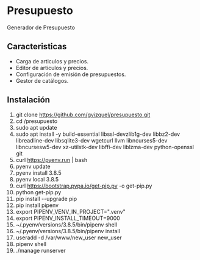 # Presupuesto

Generador de Presupuesto

## Caracteristicas

* Carga de articulos y precios.
* Editor de articulos y precios.
* Configuración de emisión de presupuestos.
* Gestor de catálogos.

## Instalación

1. git clone https://github.com/gvizquel/presupuesto.git
2. cd /presupuesto
3. sudo apt update
4. sudo apt install -y build-essential libssl-devzlib1g-dev libbz2-dev libreadline-dev libsqlite3-dev wgetcurl llvm libncurses5-dev libncursesw5-dev xz-utilstk-dev libffi-dev liblzma-dev python-openssl git
5. curl https://pyenv.run | bash
6. pyenv update
7. pyenv install 3.8.5
8. pyenv local 3.8.5
9. curl https://bootstrap.pypa.io/get-pip.py -o get-pip.py
10. python get-pip.py
11. pip install --upgrade pip
12. pip install pipenv
13. export PIPENV_VENV_IN_PROJECT=".venv"
14. export PIPENV_INSTALL_TIMEOUT=9000
15. ~/.pyenv/versions/3.8.5/bin/pipenv shell
16. ~/.pyenv/versions/3.8.5/bin/pipenv install
17. useradd -d /var/www/new_user  new_user
18. pipenv shell
19. ./manage runserver
